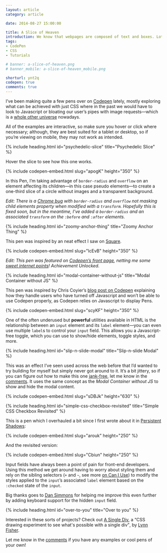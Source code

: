 ```yaml
---
layout: article
category: article

date: 2014-08-27 15:00:00

title: A Slice of Heaven
introduction: We know that webpages are composed of text and boxes. Lots and lots of boxes. But with the power and might of CSS3 we can do some fancy stuff that never used to be possible.
tags:
- CodePen
- CSS
- Tutorials

# banner: a-slice-of-heaven.png
# banner_mobile: a-slice-of-heaven_mobile.png

shorturl: ynt2q
codepen: true
comments: true
---
```


I’ve been making quite a few pens over on [Codepen](http://codepen.io "Codepen") lately, mostly exploring what can be achieved with just CSS where in the past we would have to look to Javascript or bloating our user’s pipes with image requests—which is a [whole other universe](http://www.w3.org/html/wg/drafts/html/master/embedded-content.html#the-picture-element "The Picture Element") nowadays.

All of the examples are interactive, so make sure you hover or click where necessary; although, they are best suited for a tablet or desktop, so if you’re viewing on mobile, they may not work as intended.

{% include heading.html id="psychedelic-slice" title="Psychedelic Slice" %}

Hover the slice to see how this one works.

{% include codepen-embed.html slug="apogK" height="350" %}

In this Pen, I’m taking advantage of `border-radius` and `overflow` on an element affecting its children—in this case pseudo elements—to create a one-third slice of a circle without images and a transparent background.

*Edit: There is a [Chrome bug](https://code.google.com/p/chromium/issues/detail?id=157218 "Chromium Issue: css transform and transition break hidden overflow on border-radius") with `border-radius` and `overflow` not masking child elements property when modified with a `transform`. Hopefully this is fixed soon, but in the meantime, I’ve added a `border-radius` and an associated `transform` on the `:before` and `:after` elements.*

{% include heading.html id="zoomy-anchor-thing" title="Zoomy Anchor Thing" %}

This pen was inspired by an neat effect I saw on [Square](https://squareup.com#verticals "Square").

{% include codepen-embed.html slug="lcEvB" height="350" %}

*Edit: This pen was featured on [Codepen’s front page](http://ss.chrisburnell.com/2014-08-28_1411.png "ego boost manifested in PNG format"), netting me some [sweet internet points](http://codepen.io/chrisburnell/details/lcEvB/#stats "Stats for this pen")! Achievement Unlocked.*

{% include heading.html id="modal-container-without-js" title="Modal Container without JS" %}

This pen was inspired by Chris Coyier’s [blog post on Codepen](http://codepen.io/chriscoyier/blog/a-closeable-noscript-warning-modal "A Closeable Noscript Warning Modal") explaining how they handle users who have turned off Javascript and won’t be able to use Codepen properly, as Codepen relies on Javascript to display Pens.

{% include codepen-embed.html slug="scyKF" height="350" %}

One of the often underused but **powerful** utilities available in HTML is the relationship between an `input` element and its `label` element—you can even use multiple `label`s to control your `input` field. This allows you a Javascript-free toggle, which you can use to show/hide elements, toggle styles, and more.

{% include heading.html id="slip-n-slide-modal" title="Slip-n-slide Modal" %}

This was an effect I’ve seen used across the web before that I’d wanted to try building for myself but simply never got around to it. It’s a bit jittery, so if you can figure out how to make this one [jank-free](http://jankfree.org/ "Jank Free"), let me know in the [comments](#comments). It uses the same concept as the *Modal Container without JS* to show and hide the modal content.

{% include codepen-embed.html slug="sDBJk" height="630" %}

{% include heading.html id="simple-css-checkbox-revisited" title="Simple CSS Checkbox Revisited" %}

This is a pen which I overhauled a bit since I first wrote about it in [Persistent Shadows](/articles/persistent-shadows/ "Persistent Shadows"):

{% include codepen-embed.html slug="arouk" height="250" %}

And the revisited version:

{% include codepen-embed.html slug="Cbiun" height="250" %}

Input fields have always been a point of pain for front-end developers. Using this method we get around having to worry about styling them and rely on the sibling selectors (`+` and `~`, see more [on Can I Use](http://caniuse.com/#search=sibling "Sibling Selectors")) to modify the styles applied to the `input`’s associated `label` element based on the `:checked` state of the `input`.

Big thanks goes to [Dan Simmons](https://twitter.com/dansimau "Dan Simmons on Twitter") for helping me improve this even further by adding keyboard support for the hidden `input` field.

{% include heading.html id="over-to-you" title="Over to you" %}

Interested in these sorts of projects? Check out [A Single Div](http://a.singlediv.com/ "A Single Div"), a <q>CSS drawing experiment to see what's possible with a single div</q>, by [Lynn Fisher](https://twitter.com/lynnandtonic "Lynn Fisher").

Let me know in the [comments](#comments) if you have any examples or cool pens of your own!

